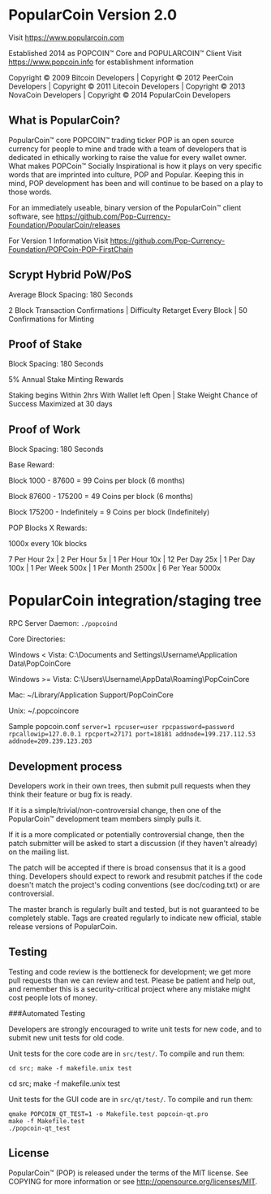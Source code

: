 PopularCoin Version 2.0
================================

Visit https://www.popularcoin.com

Established 2014 as POPCOIN™ Core and POPULARCOIN™ Client 
Visit https://www.popcoin.info for establishment information

Copyright © 2009 Bitcoin Developers | 
Copyright © 2012 PeerCoin Developers | 
Copyright © 2011 Litecoin Developers | 
Copyright © 2013 NovaCoin Developers | 
Copyright © 2014 PopularCoin Developers

What is PopularCoin?
--------------------

PopularCoin™ core POPCOIN™ trading ticker POP is an open source currency for people to mine and trade with a team of developers that is dedicated in ethically working to raise the value for every wallet owner. What makes POPCoin™ Socially Inspirational is how it plays on very specific words that are imprinted into culture, POP and Popular. Keeping this in mind, POP development has been and will continue to be based on a play to those words.

For an immediately useable, binary version of the PopularCoin™ client software, see https://github.com/Pop-Currency-Foundation/PopularCoin/releases

For Version 1 Information Visit https://github.com/Pop-Currency-Foundation/POPCoin-POP-FirstChain

Scrypt Hybrid PoW/PoS
-----------------------

Average Block Spacing: 180 Seconds

2 Block Transaction Confirmations | 
Difficulty Retarget Every Block | 
50 Confirmations for Minting

Proof of Stake
-----------------------
Block Spacing: 180 Seconds
 
5% Annual Stake Minting Rewards

Staking begins Within 2hrs With Wallet left Open | 
Stake Weight Chance of Success Maximized at 30 days

Proof of Work
-----------------------

Block Spacing: 180 Seconds

Base Reward:

Block 1000 - 87600 = 99 Coins per block (6 months)

Block 87600 - 175200 = 49 Coins per block (6 months)

Block 175200 - Indefinitely = 9 Coins per block (Indefinitely)

POP Blocks X Rewards:

1000x every 10k blocks

7 Per Hour	2x | 
2 Per Hour	5x | 
1 Per Hour  10x | 
12 Per Day	25x | 
1 Per Day	100x | 
1 Per Week	500x |
1 Per Month	2500x | 
6 Per Year	5000x

PopularCoin integration/staging tree
================================

RPC Server Daemon: `./popcoind`

Core Directories:

Windows < Vista: C:\Documents and Settings\Username\Application Data\PopCoinCore

Windows >= Vista: C:\Users\Username\AppData\Roaming\PopCoinCore

Mac: ~/Library/Application Support/PopCoinCore

Unix: ~/.popcoincore

Sample popcoin.conf
	`server=1
	rpcuser=user
	rpcpassword=password
	rpcallowip=127.0.0.1
	rpcport=27171
	port=18181
	addnode=199.217.112.53
	addnode=209.239.123.203`

Development process
-------------------

Developers work in their own trees, then submit pull requests when they think their feature or bug fix is ready.

If it is a simple/trivial/non-controversial change, then one of the PopularCoin™ development team members simply pulls it.

If it is a more complicated or potentially controversial change, then the patch submitter will be asked to start a discussion (if they haven't already) on the mailing list.

The patch will be accepted if there is broad consensus that it is a good thing. Developers should expect to rework and resubmit patches if the code doesn't match the project's coding conventions (see doc/coding.txt) or are controversial.

The master branch is regularly built and tested, but is not guaranteed to be completely stable. Tags are created regularly to indicate new official, stable release versions of PopularCoin.

Testing
-------

Testing and code review is the bottleneck for development; we get more pull requests than we can review and test. Please be patient and help out, and remember this is a security-critical project where any mistake might cost people lots of money.

###Automated Testing

Developers are strongly encouraged to write unit tests for new code, and to submit new unit tests for old code.

Unit tests for the core code are in `src/test/`. To compile and run them:

    cd src; make -f makefile.unix test

cd src; make -f makefile.unix test

Unit tests for the GUI code are in `src/qt/test/`. To compile and run them:

    qmake POPCOIN_QT_TEST=1 -o Makefile.test popcoin-qt.pro
    make -f Makefile.test
    ./popcoin-qt_test

	
License
-------

PopularCoin™ (POP) is released under the terms of the MIT license. See COPYING for more information or see http://opensource.org/licenses/MIT.






